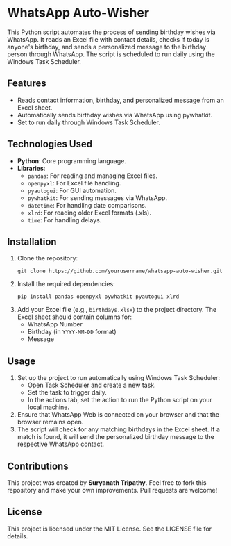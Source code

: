 <!DOCTYPE html>
<html lang="en">
<head>
    <meta charset="UTF-8">
    <meta name="viewport" content="width=device-width, initial-scale=1.0">
    
</head>
<body>

<h1>WhatsApp Auto-Wisher</h1>
<p>This Python script automates the process of sending birthday wishes via WhatsApp. It reads an Excel file with contact details, checks if today is anyone's birthday, and sends a personalized message to the birthday person through WhatsApp. The script is scheduled to run daily using the Windows Task Scheduler.</p>

<h2>Features</h2>
<ul>
    <li>Reads contact information, birthday, and personalized message from an Excel sheet.</li>
    <li>Automatically sends birthday wishes via WhatsApp using pywhatkit.</li>
    <li>Set to run daily through Windows Task Scheduler.</li>
</ul>

<h2>Technologies Used</h2>
<ul>
    <li><strong>Python</strong>: Core programming language.</li>
    <li><strong>Libraries</strong>:
        <ul>
            <li><code>pandas</code>: For reading and managing Excel files.</li>
            <li><code>openpyxl</code>: For Excel file handling.</li>
            <li><code>pyautogui</code>: For GUI automation.</li>
            <li><code>pywhatkit</code>: For sending messages via WhatsApp.</li>
            <li><code>datetime</code>: For handling date comparisons.</li>
            <li><code>xlrd</code>: For reading older Excel formats (.xls).</li>
            <li><code>time</code>: For handling delays.</li>
        </ul>
    </li>
</ul>

<h2>Installation</h2>
<ol>
    <li>Clone the repository:
        <pre><code>git clone https://github.com/yourusername/whatsapp-auto-wisher.git</code></pre>
    </li>
    <li>Install the required dependencies:
        <pre><code>pip install pandas openpyxl pywhatkit pyautogui xlrd</code></pre>
    </li>
    <li>Add your Excel file (e.g., <code>birthdays.xlsx</code>) to the project directory. The Excel sheet should contain columns for:
        <ul>
            <li>WhatsApp Number</li>
            <li>Birthday (in <code>YYYY-MM-DD</code> format)</li>
            <li>Message</li>
        </ul>
    </li>
</ol>

<h2>Usage</h2>
<ol>
    <li>Set up the project to run automatically using Windows Task Scheduler:
        <ul>
            <li>Open Task Scheduler and create a new task.</li>
            <li>Set the task to trigger daily.</li>
            <li>In the actions tab, set the action to run the Python script on your local machine.</li>
        </ul>
    </li>
    <li>Ensure that WhatsApp Web is connected on your browser and that the browser remains open.</li>
    <li>The script will check for any matching birthdays in the Excel sheet. If a match is found, it will send the personalized birthday message to the respective WhatsApp contact.</li>
</ol>




<h2>Contributions</h2>
<p>This project was created by <strong>Suryanath Tripathy</strong>. Feel free to fork this repository and make your own improvements. Pull requests are welcome!</p>

<h2>License</h2>
<p>This project is licensed under the MIT License. See the LICENSE file for details.</p>

</body>
</html>
